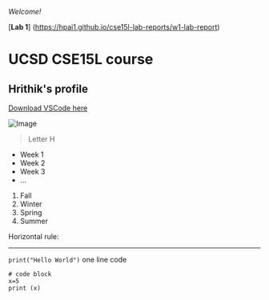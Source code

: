 *Welcome!*

[**Lab 1**] (https://hpai1.github.io/cse15l-lab-reports/w1-lab-report)

# UCSD CSE15L course

## Hrithik's profile

[Download VSCode here](https://code.visualstudio.com/)

![Image](https://www.pngplay.com/wp-content/uploads/5/Alphabet-H-Background-PNG-Image.png)

> Letter H

* Week 1
* Week 2
* Week 3
* ...

1. Fall
2. Winter
3. Spring
4. Summer

Horizontal rule:

---

`print("Hello World")` one line code

```
# code block
x=5
print (x)
```
